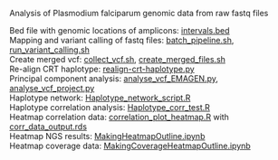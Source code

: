 
Analysis of Plasmodium falciparum genomic data from raw fastq files

Bed file with genomic locations of amplicons: [intervals.bed](https://github.com/leenvh/EMAGEN/blob/main/intervals.bed)<br />
Mapping and variant calling of fastq files: [batch_pipeline.sh](https://github.com/leenvh/EMAGEN/blob/main/batch_pipeline.sh), [run_variant_calling.sh](https://github.com/leenvh/EMAGEN/blob/main/run_variant_calling.sh)<br />
Create merged vcf: [collect_vcf.sh](https://github.com/leenvh/EMAGEN/blob/main/collect_vcf.sh), [create_merged_files.sh](https://github.com/leenvh/EMAGEN/blob/main/create_merged_files.sh)<br />
Re-align CRT haplotype: [realign-crt-haplotype.py](https://github.com/leenvh/EMAGEN/blob/main/realign-crt-haplotype.py)<br />
Principal component analysis: [analyse_vcf_EMAGEN.py](https://github.com/leenvh/EMAGEN/blob/main/analyse_vcf_EMAGEN.py), [analyse_vcf_project.py](https://github.com/leenvh/EMAGEN/blob/main/analyse_vcf_project.py)<br />
Haplotype network: [Haplotype_network_script.R](https://github.com/leenvh/EMAGEN/blob/main/Haplotype_network_script.R)<br />
Haplotype correlation analysis: [Haplotype_corr_test.R](https://github.com/leenvh/EMAGEN/blob/main/Haplotype_corr_test.R) <br />
Heatmap correlation data: [correlation_plot_heatmap.R](https://github.com/leenvh/EMAGEN/blob/main/correlation_plot_heatmap.R) with [corr_data_output.rds](https://github.com/leenvh/EMAGEN/blob/main/corr_data_output.rds) <br /> 
Heatmap NGS results: [MakingHeatmapOutline.ipynb](https://github.com/leenvh/EMAGEN/blob/main/MakingHeatmapOutline.ipynb) <br /> 
Heatmap coverage data: [MakingCoverageHeatmapOutline.ipynb](https://github.com/leenvh/EMAGEN/blob/main/MakingCoverageHeatmapOutline.ipynb) <br /> 
